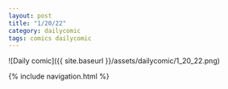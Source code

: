 ```yaml
---
layout: post
title: "1/20/22"
category: dailycomic
tags: comics dailycomic
---
```

![Daily comic]({{ site.baseurl }}/assets/dailycomic/1_20_22.png)


{% include navigation.html %}
